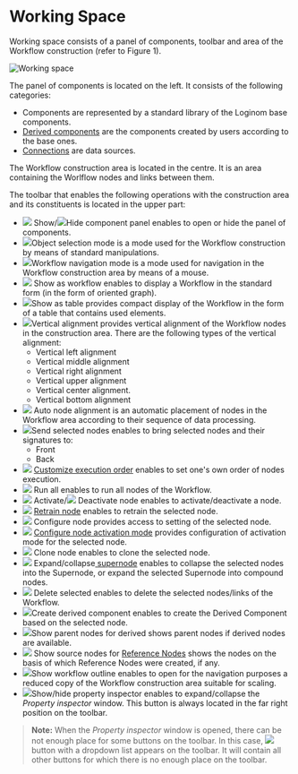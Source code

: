 # Working Space
Working space consists of a panel of components, toolbar and area of the Workflow construction (refer to Figure 1).

![Working space](./workspace.png)

The panel of components is located on the left. It consists of the following categories:

* Components are represented by a standard library of the Loginom base components.
* [Derived components](../scenario/derived-component.md) are the components created by users according to the base ones.
* [Connections](../integration/connections/README.md) are data sources.

The Workflow construction area is located in the centre. It is an area containing the Worlflow nodes and links between them.

The toolbar that enables the following operations with the construction area and its constituents is located in the upper part:
* ![](../images/icons/toolbar-controls/arrow-rr_default.svg) Show/![](../images/icons/toolbar-controls/arrow-ll_default.svg)Hide component panel enables to open or hide the panel of components.
* ![](../images/icons/toolbar-controls/cursor_default.svg)Object selection mode is a mode used for the Workflow construction by means of standard manipulations.
* ![](../images/icons/toolbar-controls/hand_default.svg)Workflow navigation mode is a mode used for navigation in the Workflow construction area by means of a mouse.
* ![](../images/icons/toolbar-controls/workflow_default.svg) Show as workflow enables to display a Workflow in the standard form (in the form of oriented graph).
* ![](../images/icons/toolbar-controls/table_default.svg)Show as table provides compact display of the Workflow in the form of a table that contains used elements.
* ![](../images/icons/toolbar-controls/v-align-left_default.svg)Vertical alignment provides vertical alignment of the Workflow nodes in the construction area. There are the following types of the vertical alignment:
   * Vertical left alignment
   * Vertical middle alignment
   * Vertical right alignment
   * Vertical upper alignment
   * Vertical center alignment.
   * Vertical bottom alignment
* ![](../images/icons/toolbar-controls/layout_default.svg) Auto node alignment is an automatic placement of nodes in the Workflow area according to their sequence of data processing.
* ![](../images/icons/toolbar-controls/move-front_default.svg)Send selected nodes enables to bring selected nodes and their signatures to:
   * Front
   * Back
* ![](../images/icons/toolbar-controls/order_default.svg) [Customize execution order](../scenario/run-order.md) enables to set one's own order of nodes execution.
* ![](../images/icons/toolbar-controls/run-all_default.svg) Run all enables to run all nodes of the Workflow.
* ![](../images/icons/toolbar-controls/run-current_default.svg) Activate/![](../images/icons/toolbar-controls/stop_default.svg) Deactivate node enables to activate/deactivate a node.
* ![](../images/icons/toolbar-controls/retrain_default.svg) [Retrain node](../scenario/training-processors.md) enables to retrain the selected node.
* ![](../images/icons/toolbar-controls/setup_default.svg) Configure node provides access to setting of the selected node.
* ![](../images/icons/toolbar-controls/batch-mode_default.svg) [Configure node activation mode](../scenario/setting-batch-processing-mode.md) provides configuration of activation mode for the selected node.
* ![](../images/icons/toolbar-controls/clone_default.svg) Clone node enables to clone the selected node.
* ![](../images/icons/toolbar-controls/compose-generic-model_default.svg) Expand/collapse[ supernode](../processors/control/submodel.md) enables to collapse the selected nodes into the Supernode, or expand the selected Supernode into compound nodes.
* ![](../images/icons/toolbar-controls/delete_default.svg) Delete selected enables to delete the selected nodes/links of the Workflow.
* ![](../images/icons/toolbar-controls/derive-node_default.svg)Create derived component enables to create the Derived Component based on the selected node.
* ![](../images/icons/toolbar-controls/show-derived-nodes_default.svg)Show parent nodes for derived shows parent nodes if derived nodes are available.
* ![](../images/icons/toolbar-controls/show-reference-links_default.svg) Show source nodes for [Reference Nodes](../processors/control/unit-link.md) shows the nodes on the basis of which Reference Nodes were created, if any.
* ![](../images/icons/toolbar-controls/preview_default.svg)Show workflow outline enables to open for the navigation purposes a reduced copy of the Workflow construction area suitable for scaling.
* ![](../images/icons/toolbar-controls/info_default.svg)Show/hide property inspector enables to expand/collapse the *Property inspector* window. This button is always located in the far right position on the toolbar.

> **Note:** When the *Property inspector* window is opened, there can be not enough place for some buttons on the toolbar. In this case, ![](../images/icons/toolbar-controls/system-panel-more_default.svg) button with a dropdown list appears on the toolbar. It will contain all other buttons for which there is no enough place on the toolbar.
